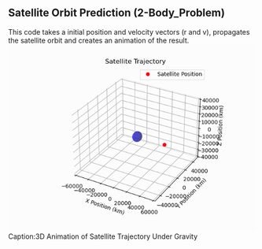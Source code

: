 ## Satellite Orbit Prediction (2-Body_Problem)
This code takes a initial position and velocity vectors (r and v), propagates the satellite orbit and creates an animation of the result.
![3D Animation of Satellite Trajectory Under Gravity](https://github.com/basilUp/three_body_problem/blob/master/readme_assets/basic_satellite_trajectory.gif)
Caption:3D Animation of Satellite Trajectory Under Gravity
